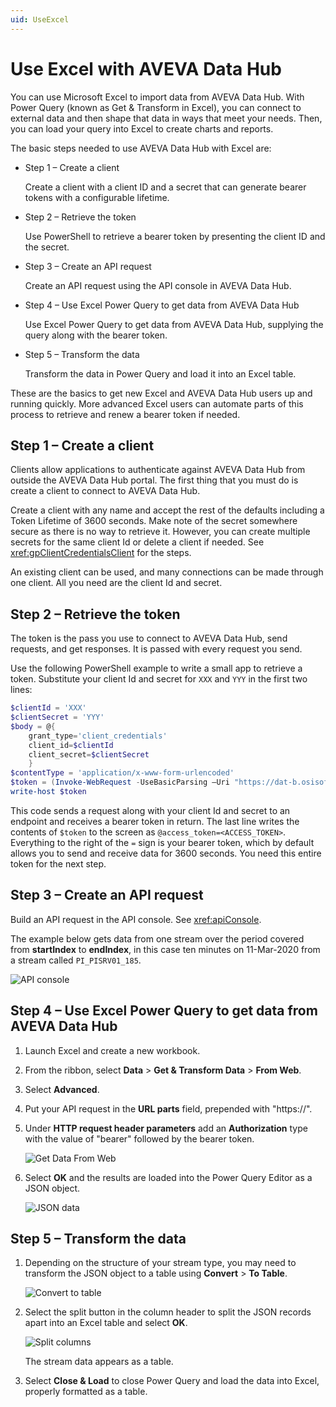 ```yaml
---
uid: UseExcel
---
```


# Use Excel with AVEVA Data Hub

You can use Microsoft Excel to import data from AVEVA Data Hub. With Power Query (known as Get & Transform in Excel), you can connect to external data and then shape that data in ways that meet your needs. Then, you can load your query into Excel to create charts and reports.

The basic steps needed to use AVEVA Data Hub with Excel are:

- Step 1 – Create a client

   Create a client with a client ID and a secret that can generate bearer tokens with a configurable lifetime.

- Step 2 – Retrieve the token

   Use PowerShell to retrieve a bearer token by presenting the client ID and the secret.

- Step 3 – Create an API request

   Create an API request using the API console in AVEVA Data Hub.

- Step 4 – Use Excel Power Query to get data from AVEVA Data Hub

   Use Excel Power Query to get data from AVEVA Data Hub, supplying the query along with the bearer token. 

- Step 5 – Transform the data

   Transform the data in Power Query and load it into an Excel table.

These are the basics to get new Excel and AVEVA Data Hub users up and running quickly. More advanced Excel users can automate parts of this process to retrieve and renew a bearer token if needed.

## Step 1 – Create a client

Clients allow applications to authenticate against AVEVA Data Hub from outside the AVEVA Data Hub portal. The first thing that you must do is create a client to connect to AVEVA Data Hub.

Create a client with any name and accept the rest of the defaults including a Token Lifetime of 3600 seconds. Make note of the secret somewhere secure as there is no way to retrieve it. However, you can create multiple secrets for the same client Id or delete a client if needed. See <xref:gpClientCredentialsClient> for the steps. 

An existing client can be used, and many connections can be made through one client. All you need are the client Id and secret.

## Step 2 – Retrieve the token

The token is the pass you use to connect to AVEVA Data Hub, send requests, and get responses. It is passed with every request you send.

Use the following PowerShell example to write a small app to retrieve a token. Substitute your client Id and secret for `XXX` and `YYY` in the first two lines:

```PowerShell
$clientId = 'XXX'
$clientSecret = 'YYY'
$body = @{
    grant_type='client_credentials'
    client_id=$clientId
    client_secret=$clientSecret
    }
$contentType = 'application/x-www-form-urlencoded'
$token = (Invoke-WebRequest -UseBasicParsing –Uri "https://dat-b.osisoft.com/identity/connect/token" -Method post -body $body -ContentType $contentType).content|Convertfrom-Json|select access_token
write-host $token
```

This code sends a request along with your client Id and secret to an endpoint and receives a bearer token in return. The last line writes the contents of `$token` to the screen as `@access_token=<ACCESS_TOKEN>`. Everything to the right of the `=` sign is your bearer token, which by default allows you to send and receive data for 3600 seconds. You need this entire token for the next step.

## Step 3 – Create an API request

Build an API request in the API console. See <xref:apiConsole>.

The example below gets data from one stream over the period covered from **startIndex** to **endIndex**, in this case ten minutes on 11-Mar-2020 from a stream called `PI_PISRV01_185`.

![API console](../images/api_console.png)

## Step 4 – Use Excel Power Query to get data from AVEVA Data Hub

1. Launch Excel and create a new workbook.

1. From the ribbon, select **Data** > **Get & Transform Data** > **From Web**.

1. Select **Advanced**.

1. Put your API request in the **URL parts** field, prepended with "https://".

1. Under **HTTP request header parameters** add an **Authorization** type with the value of "bearer" followed by the bearer token.

   ![Get Data From Web](../images/from_web.png)

1. Select **OK** and the results are loaded into the Power Query Editor as a JSON object.

   ![JSON data](../images/pqe_json.png)

## Step 5 – Transform the data

1. Depending on the structure of your stream type, you may need to transform the JSON object to a table using **Convert** > **To Table**.

   ![Convert to table](../images/pqe_columns.png)

1. Select the split button in the column header to split the JSON records apart into an Excel table and select **OK**.

   ![Split columns](../images/pqe_split.png)

   The stream data appears as a table.

1. Select **Close & Load** to close Power Query and load the data into Excel, properly formatted as a table.
